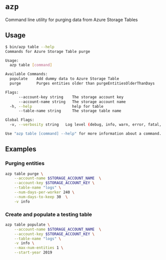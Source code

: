 # `azp` 

Command line utility for purging data from Azure Storage Tables

## Usage

``` bash
$ bin/azp table --help
Commands for Azure Storage Table purge

Usage:
  azp table [command]

Available Commands:
  populate    Add dummy data to Azure Storage Table
  purge       Purges entities older than purgeEntitiesOlderThanDays

Flags:
      --account-key string    The storage account key
      --account-name string   The storage account name
  -h, --help                  help for table
      --table-name string     The storage table name

Global Flags:
  -v, --verbosity string   Log level (debug, info, warn, error, fatal, panic (default "info")

Use "azp table [command] --help" for more information about a command.
```

## Examples

### Purging entities

``` bash
azp table purge \
    --account-name $STORAGE_ACCOUNT_NAME  \
    --account-key $STORAGE_ACCOUNT_KEY \
    --table-name "logs" \
    --num-days-per-worker 240 \
    --num-days-to-keep 30  \
    -v info
```

### Create and populate a testing table

```bash
azp table populate \
    --account-name $STORAGE_ACCOUNT_NAME  \
    --account-key $STORAGE_ACCOUNT_KEY \
    --table-name "logs" \
    -v info \
    --max-num-entities 1 \
    --start-year 2019
```
